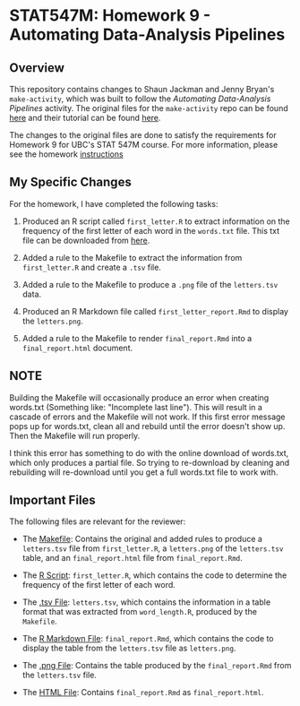 # STAT547M: Homework 9 - Automating Data-Analysis Pipelines

## Overview
This repository contains changes to Shaun Jackman and Jenny Bryan's `make-activity`, which was built to follow the *Automating Data-Analysis Pipelines* activity. The original files for the `make-activity` repo can be found [here](https://github.com/STAT545-UBC/make-activity) and their tutorial can be found [here](http://stat545.com/automation04_make-activity.html).

The changes to the original files are done to satisfy the requirements for Homework 9 for UBC's STAT 547M course. For more information, please see the homework [instructions](http://stat545.com/Classroom/assignments/hw09/hw09.html)

## My Specific Changes

For the homework, I have completed the following tasks:

1. Produced an R script called `first_letter.R` to extract information on the frequency of the first letter of each word in the `words.txt` file. This txt file can be downloaded from [here](https://github.com/STAT545-UBC/make-activity/blob/master/words.txt).

2. Added a rule to the Makefile to extract the information from `first_letter.R` and create a `.tsv` file.

3. Added a rule to the Makefile to produce a `.png` file of the `letters.tsv` data.

4. Produced an R Markdown file called `first_letter_report.Rmd` to display the `letters.png`.

5. Added a rule to the Makefile to render `final_report.Rmd` into a `final_report.html` document.

## NOTE
Building the Makefile will occasionally produce an error when creating words.txt (Something like: "Incomplete last line"). 
This will result in a cascade of errors and the Makefile will not work.
If this first error message pops up for words.txt, clean all and rebuild until the error doesn't show up.
Then the Makefile will run properly.

I think this error has something to do with the online download of words.txt, which only produces a partial file.
So trying to re-download by cleaning and rebuilding will re-download until you get a full words.txt file to work with.

## Important Files

The following files are relevant for the reviewer:

- The [Makefile](https://github.com/STAT545-UBC-students/hw09-j-schaub/blob/master/Makefile): Contains the original and added rules to produce a `letters.tsv` file from `first_letter.R`, a `letters.png` of the `letters.tsv` table, and an `final_report.html` file from `final_report.Rmd`.

- The [R Script](https://github.com/STAT545-UBC-students/hw09-j-schaub/blob/master/first_letter.R): `first_letter.R`, which contains the code to determine the frequency of the first letter of each word.

- The [.tsv File](https://github.com/STAT545-UBC-students/hw09-j-schaub/blob/master/letters.tsv): `letters.tsv`, which contains the information in a table format that was extracted from `word_length.R`, produced by the `Makefile`.

- The [R Markdown File](https://github.com/STAT545-UBC-students/hw09-j-schaub/blob/master/final_report.Rmd): `final_report.Rmd`, which contains the code to display the table from the `letters.tsv` file as `letters.png`.

- The [.png File](https://github.com/STAT545-UBC-students/hw09-j-schaub/blob/master/letters.png): Contains the table produced by the `final_report.Rmd` from the `letters.tsv` file.

- The [HTML File](https://github.com/STAT545-UBC-students/hw09-j-schaub/blob/master/final_report.html): Contains `final_report.Rmd` as `final_report.html`.
